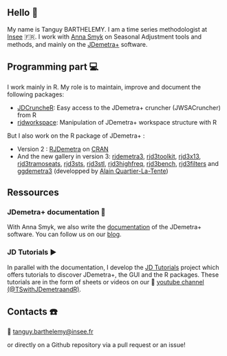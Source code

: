 ## Hello 👋

My name is Tanguy BARTHELEMY. I am a time series methodologist at [Insee](https://github.com/InseeFr) 🇫🇷. I work with [Anna Smyk](https://github.com/annasmyk) on Seasonal Adjustment tools and methods, and mainly on the [JDemetra+](https://github.com/jdemetra) software.

## Programming part 💻

I work mainly in R. My role is to maintain, improve and document the following packages:

- [JDCruncheR](https://github.com/InseeFr/JDCruncheR): Easy access to the JDemetra+ cruncher (JWSACruncher) from R
- [rjdworkspace](https://github.com/InseeFrLab/rjdworkspace): Manipulation of JDemetra+ workspace structure with R

But I also work on the R package of JDemetra+ :

- Version 2 : [RJDemetra](https://github.com/jdemetra/rjdemetra) on [CRAN](https://cran.r-project.org/web/packages/RJDemetra/index.html)
- And the new gallery in version 3: [rjdemetra3](https://github.com/rjdemetra/rjdemetra3), [rjd3toolkit](https://github.com/rjdemetra/rjd3toolkit), [rjd3x13](https://github.com/rjdemetra/rjd3x13), [rjd3tramoseats](https://github.com/rjdemetra/rjd3tramoseats), [rjd3sts](https://github.com/palatej/rjd3sts), [rjd3stl](https://github.com/palatej/rjd3stl), [rjd3highfreq](https://github.com/palatej/rjd3highfreq), [rjd3bench](https://github.com/palatej/rjd3bench), [rjd3filters](https://github.com/palatej/rjd3filters) and [ggdemetra3](https://github.com/AQLT/ggdemetra3) (developped by [Alain Quartier-La-Tente](https://github.com/AQLT))

## Ressources

### JDemetra+ documentation 📖

With Anna Smyk, we also write the [documentation](https://jdemetra-new-documentation.netlify.app/) of the JDemetra+ software. You can follow us on our [blog](https://jdemetra-universe-blog.netlify.app/).

### JD Tutorials ▶️

In parallel with the documentation, I develop the [JD Tutorials](https://github.com/TanguyBarthelemy/JD_Tutorials) project which offers tutorials to discover JDemetra+, the GUI and the R packages. These tutorials are in the form of sheets or videos on our 🎥 [youtube channel (@TSwithJDemetraandR)](https://www.youtube.com/@TSwithJDemetraandR).

## Contacts ☎️

📧 tanguy.barthelemy@insee.fr

or directly on a Github repository via a pull request or an issue!

